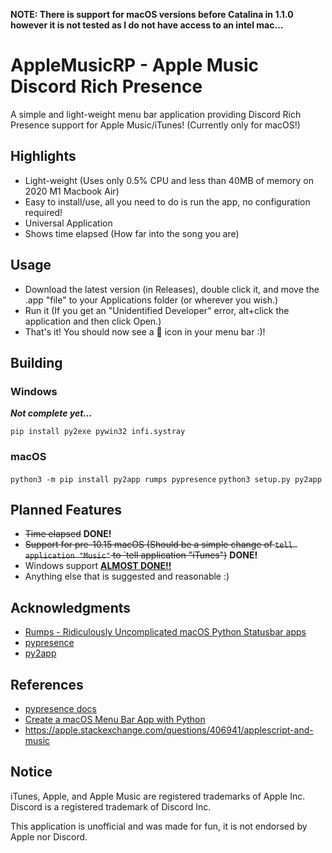 **NOTE: There is support for macOS versions before Catalina in 1.1.0 however it is not tested as I do not have access to an intel mac...**

# AppleMusicRP - Apple Music Discord Rich Presence

A simple and light-weight menu bar application providing Discord Rich Presence support for Apple Music/iTunes! (Currently only for macOS!)

## Highlights
- Light-weight (Uses only 0.5% CPU and less than 40MB of memory on 2020 M1 Macbook Air)
- Easy to install/use, all you need to do is run the app, no configuration required!
- Universal Application
- Shows time elapsed (How far into the song you are)

## Usage

- Download the latest version (in Releases), double click it, and move the .app "file" to your Applications folder (or wherever you wish.)
- Run it (If you get an "Unidentified Developer" error, alt+click the application and then click Open.)
- That's it! You should now see a 🎵 icon in your menu bar :)!

## Building

### Windows

***Not complete yet...***

`pip install py2exe pywin32 infi.systray `

### macOS

`python3 -m pip install py2app rumps pypresence`
`python3 setup.py py2app`

## Planned Features

- ~~Time elapsed~~ **DONE!**
- ~~Support for pre-10.15 macOS (Should be a simple change of `tell application "Music"` to `tell application "iTunes")~~ **DONE!**
- Windows support [**ALMOST DONE!!**](https://github.com/wxllow/applemusicrp/milestone/1)
- Anything else that is suggested and reasonable :)

## Acknowledgments

- [Rumps - Ridiculously Uncomplicated macOS Python Statusbar apps](https://github.com/jaredks/rumps)
- [pypresence](https://github.com/qwertyquerty/pypresence)
- [py2app](https://github.com/ronaldoussoren/py2app/)

## References

- [pypresence docs](https://qwertyquerty.github.io/pypresence/html/index.html)
- [Create a macOS Menu Bar App with Python](https://camillovisini.com/article/create-macos-menu-bar-app-pomodoro/#project-setup)
- <https://apple.stackexchange.com/questions/406941/applescript-and-music>

## Notice

iTunes, Apple, and Apple Music are registered trademarks of Apple Inc.
Discord is a registered trademark of Discord Inc.

This application is unofficial and was made for fun, it is not endorsed by Apple nor Discord.
